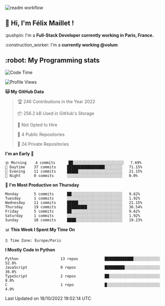 ![readm workflow](https://github.com/fmaillet24/fmaillet24/actions/workflows/main.yml/badge.svg)

<h2>👋 Hi, I'm Félix Maillet !</h2>

<p>:pushpin: I'm a <strong>Full-Stack Developer currently working in Paris, France.</strong></p>
<p>:construction_worker: I'm a <strong>currently working @volum</strong></p>

<h2>:robot: My Programming stats</h2>

<!--START_SECTION:waka-->
![Code Time](http://img.shields.io/badge/Code%20Time-223%20hrs%2022%20mins-blue)

![Profile Views](http://img.shields.io/badge/Profile%20Views-0-blue)

**🐱 My GitHub Data** 

> 🏆 246 Contributions in the Year 2022
 > 
> 📦 256.2 kB Used in GitHub's Storage 
 > 
> 🚫 Not Opted to Hire
 > 
> 📜 4 Public Repositories 
 > 
> 🔑 24 Private Repositories  
 > 
**I'm an Early 🐤** 

```text
🌞 Morning    4 commits      ██░░░░░░░░░░░░░░░░░░░░░░░   7.69% 
🌆 Daytime    37 commits     █████████████████░░░░░░░░   71.15% 
🌃 Evening    11 commits     █████░░░░░░░░░░░░░░░░░░░░   21.15% 
🌙 Night      0 commits      ░░░░░░░░░░░░░░░░░░░░░░░░░   0.0%

```
📅 **I'm Most Productive on Thursday** 

```text
Monday       5 commits      ██░░░░░░░░░░░░░░░░░░░░░░░   9.62% 
Tuesday      1 commits      ░░░░░░░░░░░░░░░░░░░░░░░░░   1.92% 
Wednesday    11 commits     █████░░░░░░░░░░░░░░░░░░░░   21.15% 
Thursday     19 commits     █████████░░░░░░░░░░░░░░░░   36.54% 
Friday       5 commits      ██░░░░░░░░░░░░░░░░░░░░░░░   9.62% 
Saturday     1 commits      ░░░░░░░░░░░░░░░░░░░░░░░░░   1.92% 
Sunday       10 commits     ████░░░░░░░░░░░░░░░░░░░░░   19.23%

```


📊 **This Week I Spent My Time On** 

```text
⌚︎ Time Zone: Europe/Paris

```

**I Mostly Code in Python** 

```text
Python                   13 repos            █████████████░░░░░░░░░░░░   52.0% 
JavaScript               9 repos             █████████░░░░░░░░░░░░░░░░   36.0% 
TypeScript               2 repos             ██░░░░░░░░░░░░░░░░░░░░░░░   8.0% 
C                        1 repo              █░░░░░░░░░░░░░░░░░░░░░░░░   4.0%

```



 Last Updated on 18/10/2022 19:02:14 UTC
<!--END_SECTION:waka-->
